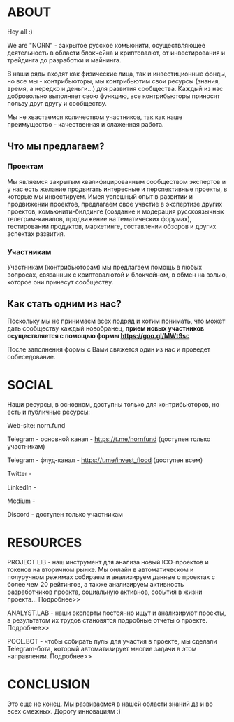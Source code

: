 # ABOUT
Hey all :)

We are "NORN" - закрытое русское комьюнити, осуществляющее деятельность в области блокчейна и криптовалют, от инвестирования и трейдинга до разработки и майнинга.

В наши ряды входят как физические лица, так и инвестиционные фонды, но все мы - контрибьюторы, мы контрибьютим свои ресурсы (знания, время, а нередко и деньги...) для развития сообщества. Каждый из нас добровольно выполняет свою функцию, все контрибьюторы приносят пользу друг другу и сообществу.

Мы не хвастаемся количеством участников, так как наше преимущество - качественная и слаженная работа.

## Что мы предлагаем?
### Проектам
Мы являемся закрытым квалифицированным сообществом экспертов и у нас есть желание продвигать интересные и перспективные проекты, в которые мы инвестируем. Имея успешный опыт в развитии и продвижении проектов, предлагаем свое участие в экспертизе других проектов, комьюнити-билдинге (создание и модерация русскоязычных телеграм-каналов, продвижение на тематических форумах), тестировании продуктов, маркетинге, составлении обзоров и других аспектах развития. 

### Участникам
Участникам (контрибьюторам) мы предлагаем помощь в любых вопросах, связанных с криптовалютой и блокчейном, в обмен на вэлью, которое они принесут сообществу.

## Как стать одним из нас?
Поскольку мы не принимаем всех подряд и хотим понимать, что может дать сообществу каждый новобранец, **прием новых участников осуществляется с помощью формы https://goo.gl/MWt9sc**

После заполнения формы с Вами свяжется один из нас и проведет собеседование.

# SOCIAL
Наши ресурсы, в основном, доступны только для контрибьюторов, но есть и публичные ресурсы:

Web-site: norn.fund

Telegram - основной канал - https://t.me/nornfund (доступен только участникам)

Telegram - флуд-канал - https://t.me/invest_flood (доступен всем)

Twitter - 

LinkedIn - 

Medium - 

Discord - доступен только участникам

# RESOURCES
PROJECT.LIB - наш инструмент для анализа новый ICO-проектов и токенов на вторичном рынке. Мы онлайн в автоматическом и полуручном режимах собираем и анализируем данные о проектах с более чем 20 рейтингов, а также анализируем активность разработчиков проекта, социальную активнов, события в жизни проекта... Подробнее>>

ANALYST.LAB - наши эксперты постоянно ищут и анализируют проекты, а результатом их трудов становятся подробные отчеты о проекте. Подробнее>>

POOL.BOT - чтобы собирать пулы для участия в проекте, мы сделали Telegram-бота, который автоматизирует многие задачи в этом направлении. Подробнее>>

# CONCLUSION
Это еще не конец. Мы развиваемся в нашей области знаний да и во всех смежных. Дорогу инновациям :)
